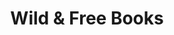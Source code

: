---
layout: interior
title: Wild & Free Books
speaker: Kim Burton
permalink: kim-burton
image: img/20160607/kim_burton.jpg
event: 20160607
video: q02JJwd-XRo
favorite: Hard workers and a well-connected community. Wichita does an extraordinary job of making sure everybody knows what's going on around town every week!
about: Kim Burton is an electrical engineer who came from Pittsburg State straight to Wichita in 2002 to work for Cessna Aircraft, which is now Textron Aviation. She loves to read and share information, passions that lead her to become a Little Free Library steward in 2012 when she built a cabinet-like structure in her front lawn for neighbors to take and leave books.
twitter: kimengineers
facebook: 
instagram: 
linkedin: 
website: 
email: 
telephone: 
---